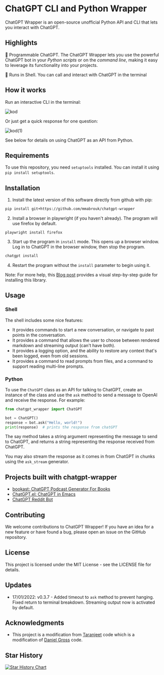 # ChatGPT CLI and Python Wrapper

ChatGPT Wrapper is an open-source unofficial Python API and CLI that lets you interact with ChatGPT.

## Highlights

🤖 Programmable ChatGPT. The ChatGPT Wrapper lets you use the powerful ChatGPT bot in your *Python scripts* or on the *command line*, making it easy to leverage its functionality into your projects.

💬 Runs in Shell. You can call and interact with ChatGPT in the terminal

## How it works

Run an interactive CLI in the terminal:

![kod](https://user-images.githubusercontent.com/4510758/212907070-602d61fe-708d-4a39-aaa2-0e84fcf88dcf.png)

Or just get a quick response for one question:

![kod(1)](https://user-images.githubusercontent.com/4510758/212906773-666be6fe-90e1-4f5e-b962-7748143bd744.png)

See below for details on using ChatGPT as an API from Python.

## Requirements

To use this repository, you need  `setuptools` installed. You can install it using `pip install setuptools`.

## Installation

1. Install the latest version of this software directly from github with pip:
```bash
pip install git+https://github.com/mmabrouk/chatgpt-wrapper
```

2. Install a browser in playwright (if you haven't already).  The program will use firefox by default.

```
playwright install firefox
```

3. Start up the program in `install` mode. This opens up a browser window. Log in to ChatGPT in the browser window, then stop the program. 

```bash
chatgpt install
```

4. Restart the program without the `install` parameter to begin using it.

Note: For more help, this [Blog post](https://medium.com/geekculture/using-chatgpt-in-python-eeaed9847e72) provides a visual step-by-step guide for installing this library.

## Usage

### Shell

The shell includes some nice features:
* It provides commands to start a new conversation, or navigate to past points in the conversation.
* It provides a command that allows the user to choose between rendered markdown and streaming output (can't have both).
* It provides a logging option, and the ability to restore any context that's been logged, even from old sessions.
* It provides a command to read prompts from files, and a command to support reading multi-line prompts.

### Python

To use the `ChatGPT` class as an API for talking to ChatGPT, create an instance of the class and use the `ask` method to send a message to OpenAI and receive the response. For example:

```python
from chatgpt_wrapper import ChatGPT

bot = ChatGPT()
response = bot.ask("Hello, world!")
print(response)  # prints the response from chatGPT
```

The say method takes a string argument representing the message to send to ChatGPT, and returns a string representing the response received from ChatGPT.

You may also stream the response as it comes in from ChatGPT in chunks using the `ask_stream` generator.

## Projects built with chatgpt-wrapper

  - [bookast: ChatGPT Podcast Generator For Books](https://github.com/SamMethnani/bookast)
  - [ChatGPT.el: ChatGPT in Emacs](https://github.com/joshcho/ChatGPT.el)
  - [ChatGPT Reddit Bot](https://github.com/PopDaddyGames/ChatGPT-RedditBot)

## Contributing

We welcome contributions to ChatGPT Wrapper! If you have an idea for a new feature or have found a bug, please open an issue on the GitHub repository.

## License

This project is licensed under the MIT License - see the LICENSE file for details.

## Updates
- 17/01/2022: v0.3.7 - Added timeout to `ask` method to prevent hanging. Fixed return to terminal breakdown. Streaming output now is activated by default.


## Acknowledgments

- This project is a modification from [Taranjeet](https://github.com/taranjeet/chatgpt-api) code which is a modification of [Daniel Gross](https://github.com/danielgross/whatsapp-gpt) code.

## Star History

[![Star History Chart](https://api.star-history.com/svg?repos=mmabrouk/chatgpt-wrapper&type=Date)](https://star-history.com/#mmabrouk/chatgpt-wrapper&Date)
